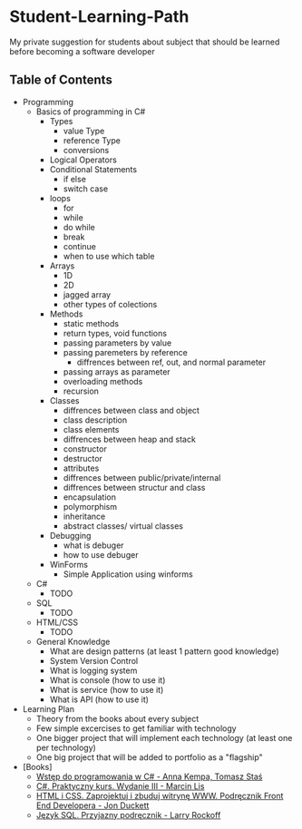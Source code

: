 # Student-Learning-Path

My private suggestion for students about subject that should be learned before becoming a software developer

## Table of Contents

- Programming
  - Basics of programming in C#
    - Types
      - value Type
      - reference Type
      - conversions
    - Logical Operators
    - Conditional Statements
      - if else
      - switch case
    - loops
      - for
      - while
      - do while
      - break
      - continue
      - when to use which table 
    - Arrays
      - 1D
      - 2D
      - jagged array
      - other types of colections
    - Methods
      - static methods
      - return types, void functions
      - passing parameters by value
      - passing paremeters by reference
        - diffrences between ref, out, and normal parameter
      - passing arrays as parameter
      - overloading methods
      - recursion
    - Classes
      - diffrences between class and object
      - class description
      - class elements
      - diffrences between heap and stack
      - constructor
      - destructor
      - attributes
      - diffrences between public/private/internal
      - diffrences between structur and class
      - encapsulation
      - polymorphism
      - inheritance
      - abstract classes/ virtual classes
    - Debugging
      - what is debuger
      - how to use debuger
    - WinForms
      - Simple Application using winforms
  - C#
    - TODO
  - SQL
    - TODO
  - HTML/CSS
    - TODO
  - General Knowledge
    - What are design patterns (at least 1 pattern good knowledge)
    - System Version Control
    - What is logging system
    - What is console (how to use it)
    - What is service (how to use it)
    - What is API (how to use it)
- Learning Plan
  - Theory from the books about every subject
  - Few simple excercises to get familiar with technology
  - One bigger project that will implement each technology (at least one per technology)
  - One big project that will be added to portfolio as a "flagship"
- [Books]
  - [Wstęp do programowania w C# - Anna Kempa, Tomasz Staś](http://c-sharp.ue.katowice.pl/ksiazka/c_sharp_wer1_1.pdf)
  - [C#. Praktyczny kurs. Wydanie III - Marcin Lis](http://helion.pl/ksiazki/c-praktyczny-kurs-wydanie-iii-marcin-lis,cshpk3.htm)
  - [HTML i CSS. Zaprojektuj i zbuduj witrynę WWW. Podręcznik Front End Developera - Jon Duckett](http://helion.pl/ksiazki/html-i-css-zaprojektuj-i-zbuduj-witryne-www-podrecznik-front-end-developera-jon-duckett,htcsww.htm)
  - [Język SQL. Przyjazny podręcznik - Larry Rockoff](http://helion.pl/ksiazki/jezyk-sql-przyjazny-podrecznik-larry-rockoff,jsqlpp.htm)
  
